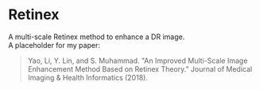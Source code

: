 # Retinex
A multi-scale Retinex method to enhance a DR image.  
A placeholder for my paper:
> Yao, Li, Y. Lin, and S. Muhammad. "An Improved Multi-Scale Image Enhancement Method Based on Retinex Theory." Journal of Medical Imaging & Health Informatics (2018).
